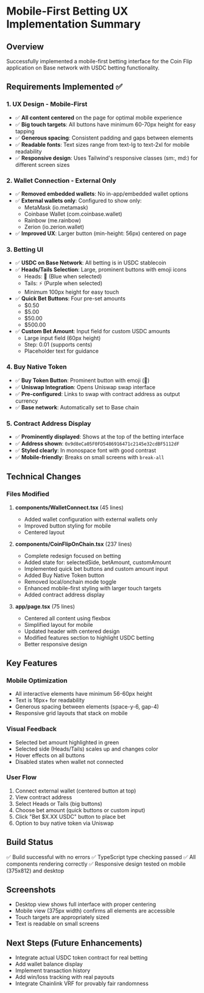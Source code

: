 # Mobile-First Betting UX Implementation Summary

## Overview
Successfully implemented a mobile-first betting interface for the Coin Flip application on Base network with USDC betting functionality.

## Requirements Implemented ✅

### 1. UX Design - Mobile-First
- ✅ **All content centered** on the page for optimal mobile experience
- ✅ **Big touch targets**: All buttons have minimum 60-70px height for easy tapping
- ✅ **Generous spacing**: Consistent padding and gaps between elements
- ✅ **Readable fonts**: Text sizes range from text-lg to text-2xl for mobile readability
- ✅ **Responsive design**: Uses Tailwind's responsive classes (sm:, md:) for different screen sizes

### 2. Wallet Connection - External Only
- ✅ **Removed embedded wallets**: No in-app/embedded wallet options
- ✅ **External wallets only**: Configured to show only:
  - MetaMask (io.metamask)
  - Coinbase Wallet (com.coinbase.wallet)
  - Rainbow (me.rainbow)
  - Zerion (io.zerion.wallet)
- ✅ **Improved UX**: Larger button (min-height: 56px) centered on page

### 3. Betting UI
- ✅ **USDC on Base Network**: All betting is in USDC stablecoin
- ✅ **Heads/Tails Selection**: Large, prominent buttons with emoji icons
  - Heads: 👑 (Blue when selected)
  - Tails: ⚡ (Purple when selected)
  - Minimum 100px height for easy touch
- ✅ **Quick Bet Buttons**: Four pre-set amounts
  - $0.50
  - $5.00
  - $50.00
  - $500.00
- ✅ **Custom Bet Amount**: Input field for custom USDC amounts
  - Large input field (60px height)
  - Step: 0.01 (supports cents)
  - Placeholder text for guidance

### 4. Buy Native Token
- ✅ **Buy Token Button**: Prominent button with emoji (💎)
- ✅ **Uniswap Integration**: Opens Uniswap swap interface
- ✅ **Pre-configured**: Links to swap with contract address as output currency
- ✅ **Base network**: Automatically set to Base chain

### 5. Contract Address Display
- ✅ **Prominently displayed**: Shows at the top of the betting interface
- ✅ **Address shown**: `0x9d8eCa05F0FD5486916471c2145e32cdBF5112dF`
- ✅ **Styled clearly**: In monospace font with good contrast
- ✅ **Mobile-friendly**: Breaks on small screens with `break-all`

## Technical Changes

### Files Modified
1. **components/WalletConnect.tsx** (45 lines)
   - Added wallet configuration with external wallets only
   - Improved button styling for mobile
   - Centered layout

2. **components/CoinFlipOnChain.tsx** (237 lines)
   - Complete redesign focused on betting
   - Added state for: selectedSide, betAmount, customAmount
   - Implemented quick bet buttons and custom amount input
   - Added Buy Native Token button
   - Removed local/onchain mode toggle
   - Enhanced mobile-first styling with larger touch targets
   - Added contract address display

3. **app/page.tsx** (75 lines)
   - Centered all content using flexbox
   - Simplified layout for mobile
   - Updated header with centered design
   - Modified features section to highlight USDC betting
   - Better responsive design

## Key Features

### Mobile Optimization
- All interactive elements have minimum 56-60px height
- Text is 16px+ for readability
- Generous spacing between elements (space-y-6, gap-4)
- Responsive grid layouts that stack on mobile

### Visual Feedback
- Selected bet amount highlighted in green
- Selected side (Heads/Tails) scales up and changes color
- Hover effects on all buttons
- Disabled states when wallet not connected

### User Flow
1. Connect external wallet (centered button at top)
2. View contract address
3. Select Heads or Tails (big buttons)
4. Choose bet amount (quick buttons or custom input)
5. Click "Bet $X.XX USDC" button to place bet
6. Option to buy native token via Uniswap

## Build Status
✅ Build successful with no errors
✅ TypeScript type checking passed
✅ All components rendering correctly
✅ Responsive design tested on mobile (375x812) and desktop

## Screenshots
- Desktop view shows full interface with proper centering
- Mobile view (375px width) confirms all elements are accessible
- Touch targets are appropriately sized
- Text is readable on small screens

## Next Steps (Future Enhancements)
- Integrate actual USDC token contract for real betting
- Add wallet balance display
- Implement transaction history
- Add win/loss tracking with real payouts
- Integrate Chainlink VRF for provably fair randomness
